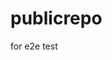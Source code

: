 # publicrepo
for e2e test








































































































































































































































































































































































































































































































































































































































































































































































































































































































































































































































































































































































































































































































































































































































































































































































































































































































































































































































































































































































































































































































































































































































































































































































































































































































































































































